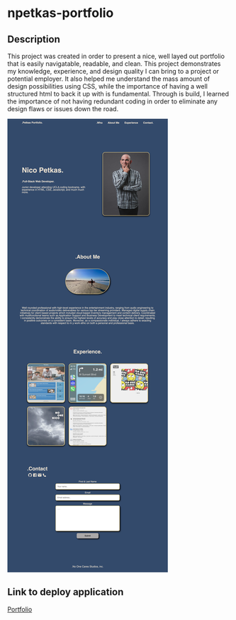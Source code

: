 # npetkas-portfolio

## Description 

This project was created in order to present a nice, well layed out portfolio that is easily navigatable, readable, and clean. This project demonstrates my knowledge, experience, and design quality I can bring to a project or potential employer. It also helped me understand the mass amount of design possibilities using CSS, while the importance of having a well structured html to back it up with is fundamental. Through is build, I learned the importance of not having redundant coding in order to eliminate any design flaws or issues down the road. 


![image](./assets/images/nicoinlalaland.github.io_npetkas-portfolio_.png)

## Link to deploy application

[Portfolio][def]

[def]: https://nicoinlalaland.github.io/npetkas-portfolio/
